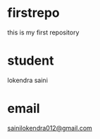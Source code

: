# firstrepo
this is my first repository
# student
lokendra saini 
# email
sainilokendra012@gmail.com
